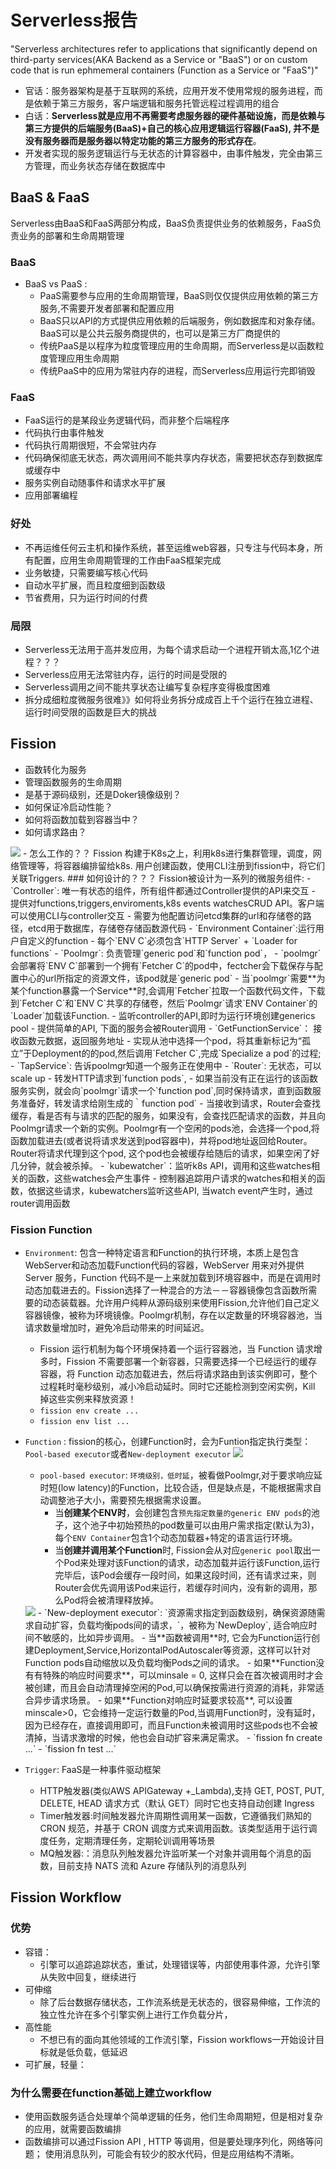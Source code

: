 # Serverless报告
"Serverless architectures refer to applications that significantly depend on third-party services(AKA Backend as a Service or "BaaS") or on custom code that is run ephmemeral containers (Function as a Service or "FaaS")"
 - 官话：服务器架构是基于互联网的系统，应用开发不使用常规的服务进程，而是依赖于第三方服务，客户端逻辑和服务托管远程过程调用的组合
 - 白话：**Serverless就是应用不再需要考虑服务器的硬件基础设施，而是依赖与第三方提供的后端服务(BaaS)+自己的核心应用逻辑运行容器(FaaS), 并不是没有服务器而是服务器以特定功能的第三方服务的形式存在**。
 - 开发者实现的服务逻辑运行与无状态的计算容器中，由事件触发，完全由第三方管理，而业务状态存储在数据库中
## BaaS & FaaS
Serverless由BaaS和FaaS两部分构成，BaaS负责提供业务的依赖服务，FaaS负责业务的部署和生命周期管理
### BaaS
- BaaS vs PaaS :
	- PaaS需要参与应用的生命周期管理，BaaS则仅仅提供应用依赖的第三方服务,不需要开发者部署和配置应用
	- BaaS只以API的方式提供应用依赖的后端服务，例如数据库和对象存储。BaaS可以是公共云服务商提供的，也可以是第三方厂商提供的
	- 传统PaaS是以程序为粒度管理应用的生命周期，而Serverless是以函数粒度管理应用生命周期
	- 传统PaaS中的应用为常驻内存的进程，而Serverless应用运行完即销毁
### FaaS
- FaaS运行的是某段业务逻辑代码，而非整个后端程序
- 代码执行由事件触发
- 代码执行周期很短，不会常驻内存
- 代码确保彻底无状态，两次调用间不能共享内存状态，需要把状态存到数据库或缓存中
- 服务实例自动随事件和请求水平扩展
- 应用部署编程
### 好处
- 不再运维任何云主机和操作系统，甚至运维web容器，只专注与代码本身，所有配置，应用生命周期管理的工作由FaaS框架完成
- 业务敏捷，只需要编写核心代码
- 自动水平扩展，而且粒度细到函数级
- 节省费用，只为运行时间的付费
### 局限
- Serverless无法用于高并发应用，为每个请求启动一个进程开销太高,1亿个进程？？？
- Serverless应用无法常驻内存，运行的时间是受限的
- Serverless调用之间不能共享状态让编写复杂程序变得极度困难
- 拆分成细粒度微服务很难》》如何将业务拆分成成百上千个运行在独立进程、运行时间受限的函数是巨大的挑战
## Fission
- 函数转化为服务
- 管理函数服务的生命周期
- 是基于源码级别，还是Doker镜像级别？
- 如何保证冷启动性能？
- 如何将函数加载到容器当中？
- 如何请求路由？
<img src="Serverless.png">
- 怎么工作的？？
Fission 构建于K8s之上，利用k8s进行集群管理，调度，网络管理等，将容器编排留给k8s. 用户创建函数，使用CLI注册到fission中，将它们关联Triggers.
### 如何设计的？？？
Fission被设计为一系列的微服务组件:
- `Controller`: 唯一有状态的组件，所有组件都通过Controller提供的API来交互
	- 提供对functions,triggers,enviroments,k8s events watchesCRUD API。客户端可以使用CLI与controller交互
		- 需要为他配置访问etcd集群的url和存储卷的路径，etcd用于数据库，存储卷存储函数源代码
- `Environment Container`:运行用户自定义的function
	- 每个`ENV C`必须包含`HTTP Server` + `Loader for functions`
- `Poolmgr`: 负责管理`generic pod`和`function pod`，
 	- `poolmgr`会部署将`ENV C`部署到一个拥有`Fetcher C`的pod中，fectcher会下载保存与配置中心的url所指定的资源文件，该pod就是`generic pod`
 	- 当`poolmgr`需要**为某个function暴露一个Service**时,会调用`Fetcher`拉取一个函数代码文件，下载到`Fetcher C`和`ENV C`共享的存储卷，然后`Poolmgr`请求`ENV Container`的`Loader`加载该Function.
	- 监听controller的API,即时为运行环境创建generics pool
	- 提供简单的API, 下面的服务会被Router调用
		- `GetFunctionService`： 接收函数元数据，返回服务地址
				- 实现从池中选择一个pod，将其重新标记为“孤立”于Deployment的的pod,然后调用`Fetcher C`,完成`Specialize a pod`的过程;
		- `TapService`: 告诉poolmgr知道一个服务正在使用中
- `Router`: 无状态，可以scale up
	- 转发HTTP请求到`function pods`,
	- 如果当前没有正在运行的该函数服务实例，就会向`poolmgr`请求一个`function pod`,同时保持请求，直到函数服务准备好，转发请求给刚生成的｀function pod`
	- 当接收到请求，Router会查找缓存，看是否有与请求的匹配的服务，如果没有，会查找匹配请求的函数，并且向Poolmgr请求一个新的实例。Poolmgr有一个空闲的pods池，会选择一个pod,将函数加载进去(或者说将请求发送到pod容器中)，并将pod地址返回给Router。Router将请求代理到这个pod, 这个pod也会被缓存给随后的请求，如果空闲了好几分钟，就会被杀掉。
- `kubewatcher`：监听k8s API，调用和这些watches相关的函数，这些watches会产生事件
	- 控制器追踪用户请求的watches和相关的函数，依据这些请求，kubewatchers监听这些API, 当watch event产生时，通过router调用函数



### Fission Function
- `Environment`: 包含一种特定语言和Function的执行环境，本质上是包含WebServer和动态加载Function代码的容器，WebServer 用来对外提供 Server 服务，Function 代码不是一上来就加载到环境容器中，而是在调用时动态加载进去的。Fission选择了一种混合的方法－－容器镜像包含函数所需要的动态装载器。允许用户纯粹从源码级别来使用Fission,允许他们自己定义容器镜像，被称为环境镜像。Poolmgr机制，存在以定数量的环境容器池，当请求数量增加时，避免冷启动带来的时间延迟。
	-  Fission 运行机制为每个环境保持着一个运行容器池，当 Function 请求增多时，Fission 不需要部署一个新容器，只需要选择一个已经运行的缓存容器，将 Function 动态加载进去，然后将请求路由到该实例即可，整个过程耗时毫秒级别，减小冷启动延时。同时它还能检测到空闲实例，Kill 掉这些实例来释放资源！
	- `fission env create ...`
	- `fission env list ...`
- `Function` : fission的核心，创建Function时，会为Funtion指定执行类型：`Pool-based executor`或者`New-deployment executor`
	<img src="pool-based-executor.svg"/>
	- `pool-based executor`: `环境级别，低时延`，被看做Poolmgr,对于要求响应延时短(low latency)的Function，比较合适，但是缺点是，不能根据需求自动调整池子大小，需要预先根据需求设置。
		- 当**创建某个ENV时**，会创建包含`预先指定数量的generic ENV pods`的池子，这个池子中初始预热的pod数量可以由用户需求指定(默认为3)，每个`ENV Container`包含1个动态加载器+特定的语言运行环境。
		- 当**创建并调用某个Function**时, Fission会从对应`generic pool`取出一个Pod来处理对该Function的请求，动态加载并运行该Function,运行完毕后，该Pod会缓存一段时间，如果这段时间，还有请求过来，则Router会优先调用该Pod来运行，若缓存时间内，没有新的调用，那么Pod将会被清理释放掉。
	<img src="newdeploy.svg"/>
	- `New-deployment executor`: `资源需求指定到函数级别，确保资源随需求自动扩容，负载均衡pods间的请求，`，被称为`NewDeploy`, 适合响应时间不敏感的，比如异步调用。
	 	- 当**函数被调用**时, 它会为Function运行创建Deployment,Service,HorizontalPodAutoscaler等资源，这样可以针对Function pods自动缩放以及负载均衡Pods之间的请求。
		- 如果**Function没有有特殊的响应时间要求**，可以minsale = 0, 这样只会在首次被调用时才会被创建，而且会自动清理掉空闲的Pod,可以确保按需进行资源的消耗，非常适合异步请求场景。
		- 如果**Function对响应时延要求较高**, 可以设置minscale>0，它会维持一定运行数量的Pod,当调用Function时，没有延时，因为已经存在，直接调用即可，而且Function未被调用时这些pods也不会被清掉，当请求激增的时候，他也会自动扩容来满足需求。
	- `fission fn create ...`
	- `fission fn test ...`

- `Trigger`: FaaS是一种事件驱动框架
	- HTTP触发器(类似AWS APIGateway +_Lambda),支持 GET, POST, PUT, DELETE, HEAD 请求方式（默认 GET）同时它也支持自动创建 Ingress
	- Timer触发器:时间触发器允许周期性调用某一函数，它遵循我们熟知的 CRON 规范，并基于 CRON 调度方式来调用函数。该类型适用于运行调度任务，定期清理任务，定期轮训调用等场景
	- MQ触发器:：消息队列触发器允许监听某一个对象并调用每个消息的函数，目前支持 NATS 流和 Azure 存储队列的消息队列

## Fission Workflow
### 优势
- 容错：
	- 引擎可以追踪追踪状态，重试，处理错误等，内部使用事件源，允许引擎从失败中回复，继续进行
- 可伸缩
	- 除了后台数据存储状态，工作流系统是无状态的，很容易伸缩，工作流的独立性允许在多个引擎实例上进行工作负载分片，
- 高性能
	- 不想已有的面向其他领域的工作流引擎，Fission workflows一开始设计目标就是低负载，低延迟
- 可扩展，轻量：
### 为什么需要在function基础上建立workflow
- 使用函数服务适合处理单个简单逻辑的任务，他们生命周期短，但是相对复杂的应用，就需要函数编排
- 函数编排可以通过Fission API , HTTP 等调用，但是要处理序列化，网络等问题； 使用消息队列，可能会有较少的胶水代码，但是应用结构不清晰。
